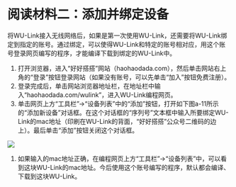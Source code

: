 # 阅读材料二：添加并绑定设备

将WU-Link接入无线网络后，如果是第一次使用WU-Link，还需要将WU-Link绑定到指定的账号。通过绑定，可以使得WU-Link和特定的账号相对应，用这个账号登录网页编写的程序，才能编译下载到绑定的WU-Link中。

1. 打开浏览器，进入“好好搭搭”网站（haohaodada.com），然后单击网站右上角的“登录”按钮登录网站（如果没有账号，可以先单击“加入”按钮免费注册）。
2. 登录完成后，单击网站浏览器地址栏，在地址栏中输入“haohaodada.com/wulink”，进入WU-Link编程网页。
3. 单击网页上方“工具栏”→“设备列表”中的“添加”按钮，打开如下图a-11所示的“添加新设备”对话框。在这个对话框的“序列号”文本框中输入所要绑定WU-Link的mac地址（印刷在WU-Link的背面，“好好搭搭”公众号二维码的边上）。最后单击“添加”按钮关闭这个对话框。

![](https://github.com/Haohaodada-official/docs/tree/6f9c3881cdb3c368e4cf0aebe76fea3fcf34c7a8/.gitbook/assets/wulinka-11.png)

1. 如果输入的mac地址正确，在编程网页上方“工具栏”→“设备列表”中，可以看到这块WU-Link的mac地址。今后使用这个账号编写的程序，默认都会编译、下载到这块WU-Link。

